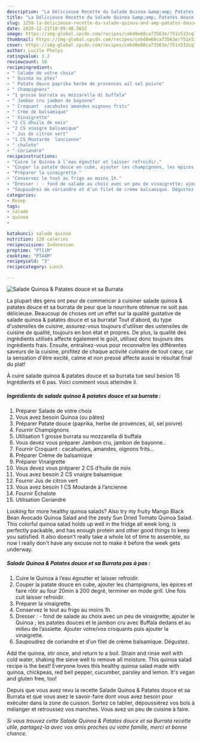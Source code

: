 ```yaml
---
description: "La Délicieuse Recette du Salade Quinoa &amp;amp; Patates douce et sa Burrata"
title: "La Délicieuse Recette du Salade Quinoa &amp;amp; Patates douce et sa Burrata"
slug: 1258-la-delicieuse-recette-du-salade-quinoa-and-amp-patates-douce-et-sa-burrata
date: 2020-12-21T10:09:48.565Z
image: https://img-global.cpcdn.com/recipes/cebd0e68ca73563e/751x532cq70/salade-quinoa-patates-douce-et-sa-burrata-photo-principale-de-la-recette.jpg
thumbnail: https://img-global.cpcdn.com/recipes/cebd0e68ca73563e/751x532cq70/salade-quinoa-patates-douce-et-sa-burrata-photo-principale-de-la-recette.jpg
cover: https://img-global.cpcdn.com/recipes/cebd0e68ca73563e/751x532cq70/salade-quinoa-patates-douce-et-sa-burrata-photo-principale-de-la-recette.jpg
author: Lucile Phelps
ratingvalue: 3.2
reviewcount: 10
recipeingredient:
- " Salade de votre choix"
- " Quinoa ou ptes"
- " Patate douce paprika herbe de provences ail sel poivre"
- " Champignons"
- "1 grosse burrata ou mozzarella di buffala"
- " Jambon cru jambon de bayonne"
- " Croquant  cacahutes amandes oignons frits"
- " Crme de balsamique"
- " Vinaigrette"
- "2 CS dhuile de noix"
- "2 CS vnaigre balsamique"
- " Jus de citron vert"
- "1 CS Moutarde  lancienne"
- " chalote"
- " Coriandre"
recipeinstructions:
- "Cuire le Quinoa à l’eau égoutter et laisser refroidir."
- "Couper la patate douce en cube, ajouter les champignons, les épices et faire rôtir au four 20min à 200 degré, terminer en mode grill. Une fois cuit laisser refroidir."
- "Préparer la vinaigrette."
- "Conservez le tout au frigo au moins 1h."
- "Dresser : - fond de salade au choix avec un peu de vinaigrette; ajouter le Quinoa ; les patates douces et le jambon cru avec Buffala dedans et au milieu de l’assiette. Ajouter votre/vos croquants puis ajouter la vinaigrette."
- "Saupoudrez de coriandre et d’un filet de crème balsamique. Dégustez."
categories:
- Resep
tags:
- salade
- quinoa
- 

katakunci: salade quinoa  
nutrition: 120 calories
recipecuisine: Indonesian
preptime: "PT11M"
cooktime: "PT44M"
recipeyield: "3"
recipecategory: Lunch

---
```



![Salade Quinoa &amp; Patates douce et sa Burrata](https://img-global.cpcdn.com/recipes/cebd0e68ca73563e/751x532cq70/salade-quinoa-patates-douce-et-sa-burrata-photo-principale-de-la-recette.jpg)

La plupart des gens ont peur de commencer à cuisiner salade quinoa &amp; patates douce et sa burrata de peur que la nourriture obtenue ne soit pas délicieuse. Beaucoup de choses ont un effet sur la qualité gustative de salade quinoa &amp; patates douce et sa burrata! Tout d'abord, du type d'ustensiles de cuisine, assurez-vous toujours d'utiliser des ustensiles de cuisine de qualité, toujours en bon état et propres. De plus, la qualité des ingrédients utilisés affecte également le goût, utilisez donc toujours des ingrédients frais. Ensuite, entraînez-vous pour reconnaître les différentes saveurs de la cuisine, profitez de chaque activité culinaire de tout cœur, car la sensation d'être excité, calme et non pressé affecte aussi le résultat final du plat!

<!--inarticleads1-->

À cuire salade quinoa &amp; patates douce et sa burrata tue seul besion 15 Ingrédients et 6 pas. Voici comment vous atteindre il.

##### Ingrédients de salade quinoa &amp; patates douce et sa burrata :

1. Préparer  Salade de votre choix
1. Vous avez besoin  Quinoa (ou pâtes)
1. Préparer  Patate douce (paprika, herbe de provences, ail, sel poivre)
1. Fournir  Champignons
1. Utilisation 1 grosse burrata ou mozzarella di buffala
1. Vous devez vous préparer  Jambon cru, jambon de bayonne..
1. Fournir  Croquant : cacahuètes, amandes, oignons frits...
1. Préparer  Crème de balsamique
1. Préparer  Vinaigrette
1. Vous devez vous préparer 2 CS d’huile de noix
1. Vous avez besoin 2 CS vnaigre balsamique
1. Fournir  Jus de citron vert
1. Vous avez besoin 1 CS Moutarde à l’ancienne
1. Fournir  Échalote
1. Utilisation  Coriandre


Looking for more healthy quinoa salads? Also try my fruity Mango Black Bean Avocado Quinoa Salad and the zesty Sun Dried Tomato Quinoa Salad. This colorful quinoa salad holds up well in the fridge all week long, is perfectly packable, and has enough protein and other good things to keep you satisfied. It also doesn&#39;t really take a whole lot of time to assemble, so now I really don&#39;t have any excuse not to make it before the week gets underway. 

<!--inarticleads2-->

##### Salade Quinoa &amp; Patates douce et sa Burrata pas à pas :

1. Cuire le Quinoa à l’eau égoutter et laisser refroidir.
1. Couper la patate douce en cube, ajouter les champignons, les épices et faire rôtir au four 20min à 200 degré, terminer en mode grill. Une fois cuit laisser refroidir.
1. Préparer la vinaigrette.
1. Conservez le tout au frigo au moins 1h.
1. Dresser : - fond de salade au choix avec un peu de vinaigrette; ajouter le Quinoa ; les patates douces et le jambon cru avec Buffala dedans et au milieu de l’assiette. Ajouter votre/vos croquants puis ajouter la vinaigrette.
1. Saupoudrez de coriandre et d’un filet de crème balsamique. Dégustez.


Add the quinoa, stir once, and return to a boil. Strain and rinse well with cold water, shaking the sieve well to remove all moisture. This quinoa salad recipe is the best! Everyone loves this healthy quinoa salad made with quinoa, chickpeas, red bell pepper, cucumber, parsley and lemon. It&#39;s vegan and gluten free, too! 

<!--inarticleads1-->

<p>
Depuis que vous avez revu la recette Salade Quinoa &amp; Patates douce et sa Burrata et que vous avez le savoir-faire dont vous avez besoin pour exécuter dans la zone de cuisson. Sortez ce tablier, dépoussiérez vos bols à mélanger et retroussez vos manches. Vous avez un peu de cuisine à faire.
</p>

<p>
<i>Si vous trouvez cette Salade Quinoa &amp; Patates douce et sa Burrata recette utile, partagez-la avec vos amis proches ou votre famille, merci et bonne chance.</i>
</p>
